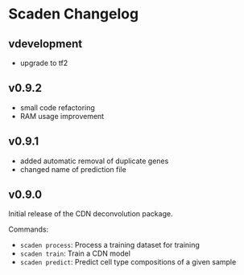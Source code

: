 # Scaden Changelog

## vdevelopment

* upgrade to tf2

## v0.9.2

* small code refactoring
* RAM usage improvement

## v0.9.1

* added automatic removal of duplicate genes
* changed name of prediction file

## v0.9.0   

Initial release of the CDN deconvolution package.

Commands:

* `scaden process`: Process a training dataset for training
* `scaden train`: Train a CDN model
* `scaden predict`: Predict cell type compositions of a given sample
